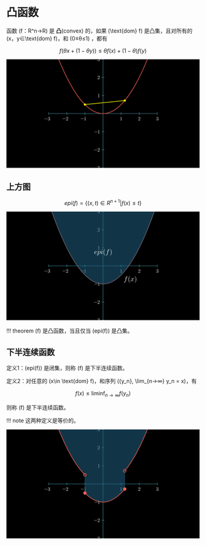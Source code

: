 # 凸函数

函数 \(f：R^n→R\) 是 **凸**(convex) 的，如果 \(\text{dom} f\) 是凸集，且对所有的 \(x，y∈\text{dom} f\)，和 \(0≤θ≤1\) ，都有

$$ f(\theta x+(1-\theta y)) ≤ \theta f(x)+(1-\theta)f(y) $$
<!-- 
<video src="./media/videos/convexfunc/720p30/ConvexFunc.mp4" width="100%"  type="video/mp4" controls="controls" frameborder="0" allowfullscreen="true" webkitallowfullscreen="true" mozallowfullscreen="true" oallowfullscreen="true" msallowfullscreen="true"></video> -->

![convexfunc](media/images/convexfunc/ConvexFunc_ManimCE_v0.18.0.png)


## 上方图

$$ epi(f) = \{ (x, t) \in R^{n+1} | f(x) ≤ t \} $$

![epi](media/images/convexfunc/Epi_ManimCE_v0.18.0.png)

!!! theorem
    \(f\) 是凸函数，当且仅当 \(epi(f)\) 是凸集。


## 下半连续函数

定义1：\(epi(f)\) 是闭集，则称 \(f\) 是下半连续函数。

定义2：对任意的 \(x\in \text{dom} f\)，和序列 \(\{y_n\}, \lim_{n→∞} y_n = x\)，有

$$ f(x) ≤ \liminf_{n→∞} f(y_n) $$

则称 \(f\) 是下半连续函数。

!!! note
    这两种定义是等价的。

![lsc](media/images/convexfunc/lsc_ManimCE_v0.18.0.png)
